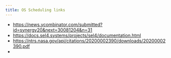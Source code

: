 ```yaml
---
title: OS Scheduling links
---
```


- https://news.ycombinator.com/submitted?id=synergy20&next=30081204&n=31
- https://docs.sel4.systems/projects/sel4/documentation.html
- https://ntrs.nasa.gov/api/citations/20200002390/downloads/20200002390.pdf
-

